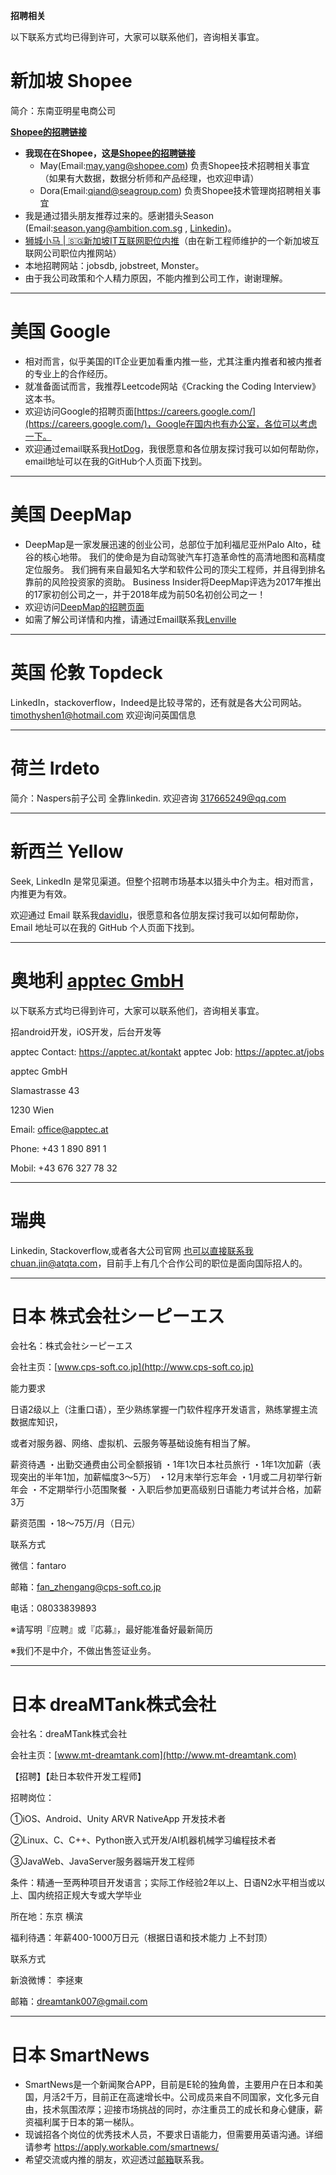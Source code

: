 **招聘相关**

以下联系方式均已得到许可，大家可以联系他们，咨询相关事宜。

# 新加坡 Shopee

简介：东南亚明星电商公司

**[Shopee的招聘链接](https://careers.shopee.sg)**

* **我现在在Shopee，这是[Shopee的招聘链接](https://careers.shopee.sg)**
    * May(Email:may.yang@shopee.com) 负责Shopee技术招聘相关事宜 （如果有大数据，数据分析师和产品经理，也欢迎申请）
    * Dora(Email:qiand@seagroup.com) 负责Shopee技术管理岗招聘相关事宜
* 我是通过猎头朋友推荐过来的。感谢猎头Season (Email:season.yang@ambition.com.sg , [Linkedin](https://www.linkedin.com/in/yangseason/))。
* [狮城小马 | 🇸🇬新加坡IT互联网职位内推](https://www.sgxiaoma.com/zh/)（由在新工程师维护的一个新加坡互联网公司职位内推网站）
* 本地招聘网站：jobsdb, jobstreet, Monster。
* 由于我公司政策和个人精力原因，不能内推到公司工作，谢谢理解。

---

# 美国 Google

* 相对而言，似乎美国的IT企业更加看重内推一些，尤其注重内推者和被内推者的专业上的合作经历。
* 就准备面试而言，我推荐Leetcode网站《Cracking the Coding Interview》这本书。
* 欢迎访问Google的招聘页面[https://careers.google.com/](https://careers.google.com/)，Google在国内也有办公室，各位可以考虑一下。
* 欢迎通过email联系我[HotDog](https://github.com/hotdogicn)，我很愿意和各位朋友探讨我可以如何帮助你，email地址可以在我的GitHub个人页面下找到。

---

# 美国 DeepMap

* DeepMap是一家发展迅速的创业公司，总部位于加利福尼亚州Palo Alto，硅谷的核心地带。 我们的使命是为自动驾驶汽车打造革命性的高清地图和高精度定位服务。 我们拥有来自最知名大学和软件公司的顶尖工程师，并且得到排名靠前的风险投资家的资助。 Business Insider将DeepMap评选为2017年推出的17家初创公司之一，并于2018年成为前50名初创公司之一！
* 欢迎访问[DeepMap的招聘页面](https://hire.withgoogle.com/public/jobs/deepmapai)
* 如需了解公司详情和内推，请通过Email联系我[Lenville](mailto:lenville@gmail.com)

---

# 英国 伦敦 Topdeck

LinkedIn，stackoverflow，Indeed是比较寻常的，还有就是各大公司网站。timothyshen1@hotmail.com 欢迎询问英国信息

---

# 荷兰 Irdeto

简介：Naspers前子公司
全靠linkedin.
欢迎咨询 317665249@qq.com

---

# 新西兰 Yellow

Seek, LinkedIn 是常见渠道。但整个招聘市场基本以猎头中介为主。相对而言，内推更为有效。

欢迎通过 Email 联系我[davidlu](https://github.com/davidlu1001)，很愿意和各位朋友探讨我可以如何帮助你，Email 地址可以在我的 GitHub 个人页面下找到。

---

# 奥地利 [apptec GmbH](https://apptec.at/)

以下联系方式均已得到许可，大家可以联系他们，咨询相关事宜。

招android开发，iOS开发，后台开发等

apptec Contact: https://apptec.at/kontakt
apptec Job: https://apptec.at/jobs

apptec GmbH

Slamastrasse 43

1230 Wien


Email: office@apptec.at

Phone: +43 1 890 891 1

Mobil: +43 676 327 78 32

---

# 瑞典

Linkedin, Stackoverflow,或者各大公司官网
也可以直接联系我chuan.jin@atqta.com，目前手上有几个合作公司的职位是面向国际招人的。

---

# 日本 株式会社シーピーエス

会社名：株式会社シーピーエス

会社主页：[www.cps-soft.co.jp](http://www.cps-soft.co.jp)

能力要求

日语2级以上（注重口语），至少熟练掌握一门软件程序开发语言，熟练掌握主流数据库知识，

或者对服务器、网络、虚拟机、云服务等基础设施有相当了解。

薪资待遇
・出勤交通费由公司全额报销
・1年1次日本社员旅行
・1年1次加薪（表现突出的半年1加，加薪幅度3～5万）
・12月末举行忘年会
・1月或二月初举行新年会
・不定期举行小范围聚餐
・入职后参加更高级别日语能力考试并合格，加薪3万

薪资范围
・18～75万/月（日元）

联系方式

微信：fantaro

邮箱：fan_zhengang@cps-soft.co.jp

电话：08033839893

※请写明『应聘』或『応募』，最好能准备好最新简历

※我们不是中介，不做出售签证业务。

---

# 日本 dreaMTank株式会社

会社名：dreaMTank株式会社

会社主页：[www.mt-dreamtank.com](http://www.mt-dreamtank.com)

【招聘】【赴日本软件开发工程师】

招聘岗位：

①iOS、Android、Unity ARVR NativeApp 开发技术者

②Linux、C、C++、Python嵌入式开发/AI机器机械学习编程技术者

③JavaWeb、JavaServer服务器端开发工程师

条件：精通一至两种项目开发语言；实际工作经验2年以上、日语N2水平相当或以上、国内统招正规大专或大学毕业

所在地：东京 横滨

福利待遇：年薪400-1000万日元（根据日语和技术能力 上不封顶）

联系方式

新浪微博： 李拯東

邮箱：dreamtank007@gmail.com

---
# 日本 SmartNews
* SmartNews是一个新闻聚合APP，目前是E轮的独角兽，主要用户在日本和美国，月活2千万，目前正在高速增长中。公司成员来自不同国家，文化多元自由，技术氛围浓厚；迎接市场挑战的同时，亦注重员工的成长和身心健康，薪资福利属于日本的第一梯队。
* 现诚招各个岗位的优秀技术人员，不要求日语能力，但需要用英语沟通。详细请参考 https://apply.workable.com/smartnews/
* 希望交流或内推的朋友，欢迎透过[邮箱](https://github.com/aaron0320)联系我。
